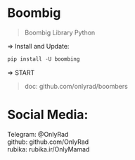 # Boombig

> Boombig Library Python

=> Install and Update:

```python
pip install -U boombing
```

=> START

> doc: github.com/onlyrad/boombers

# Social Media:
Telegram: @OnlyRad <br>
github: github.com/OnlyRad <br>
rubika: rubika.ir/OnlyMamad
